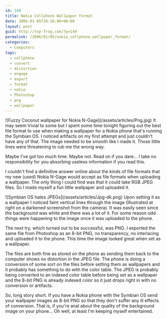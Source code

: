 ```yaml
---
id: 149
title: Nokia Cellphone Wallpaper Format
date: 2006-01-05T20:36:00+00:00
layout: post
guid: http://top-frog.com/?p=149
permalink: /2006/01/05/nokia_cellphone_wallpaper_format/
categories:
  - Computers
tags:
  - cellphone
  - convert
  - distortion
  - engage
  - export
  - format
  - nokia
  - Photoshop
  - png
  - wallpaper
---
```


<span class="frame alignright">
  ![Fuzzy Coconut wallpaper for Nokia N-Gage](/assets/articles/Png.jpg)
</span>It may seem trivial to some but I spent some time tonight figuring out the best file format to use when making a wallpaper for a Nokia phone that's running the Symbian OS. I noticed artifacts on my first attempt and just couldn't have any of that. The image needed to be smooth like I made it. Those little lines were threatening to rub me the wrong way.

Maybe I've got too much time. Maybe not. Read on if you dare… I take no responsibility for you absorbing useless information if you read this.

I couldn't find a definitive answer online about the kinds of file formats that my new (used) Nokia N-Gage would accept as file formats when uploading a wallpaper. The only thing I could find was that it could take RGB JPEG files. So I made myself a fun little wallpaper and uploaded it.

<span class="frame alignright">
  ![Symbian OS hates JPEGs](/assets/articles/Jpg-dk.png)
</span>Upon setting it as a wallpaper I noticed faint vertical lines through the image (Illustrated at right on a darkened screenshot from the camera). It was easily seen since the background was white and there was a lot of it. For some reason odd things were happening to the image once it was uploaded to the phone.

The next try, which turned out to be successful, was PNG. I exported the same file from Photoshop as an 8-bit PNG, no transparency, no interlacing and uploaded it to the phone. This time the image looked great when set as a wallpaper.

The files are both fine as stored on the phone as sending them back to the computer shows no distortion in the JPEG file. The phone is doing a conversion of some sort on the files before setting them as wallpapers and it probably has something to do with the color table. The JPEG is probably being converted to an indexed color table before being set as a wallpaper and the 8-bit PNG is already indexed color so it just drops right in with no conversion or artifacts.

So, long story short. If you have a Nokia phone with the Symbian OS send your wallpaper images as 8-bit PNG so that they don't suffer any ill effects of conversion. That is, if you're anal about the quality of the background image on your phone… Oh well, at least I'm keeping myself entertained.